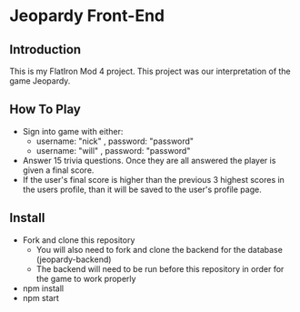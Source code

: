 # Jeopardy Front-End

## Introduction
This is my FlatIron Mod 4 project. This project was our interpretation of the game Jeopardy.

## How To Play
 - Sign into game with either:
    - username: "nick" , password: "password"
    - username: "will" , password: "password"
 - Answer 15 trivia questions. Once they are all answered the player is given a final score.
 - If the user's final score is higher than the previous 3 highest scores in the users profile, than it will be saved to the user's profile page. 

## Install 
 - Fork and clone this repository
    - You will also need to fork and clone the backend for the database (jeopardy-backend)
    - The backend will need to be run before this repository in order for the game to work properly
 - npm install
 - npm start